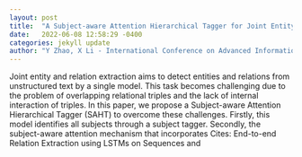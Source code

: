 ```yaml
---
layout: post
title:  "A Subject-aware Attention Hierarchical Tagger for Joint Entity and Relation Extraction"
date:   2022-06-08 12:58:29 -0400
categories: jekyll update
author: "Y Zhao, X Li - International Conference on Advanced Information , 2022"
---
```

Joint entity and relation extraction aims to detect entities and relations from unstructured text by a single model. This task becomes challenging due to the problem of overlapping relational triples and the lack of internal interaction of triples. In this paper, we propose a Subject-aware Attention Hierarchical Tagger (SAHT) to overcome these challenges. Firstly, this model identifies all subjects through a subject tagger. Secondly, the subject-aware attention mechanism that incorporates 
Cites: End-to-end Relation Extraction using LSTMs on Sequences and